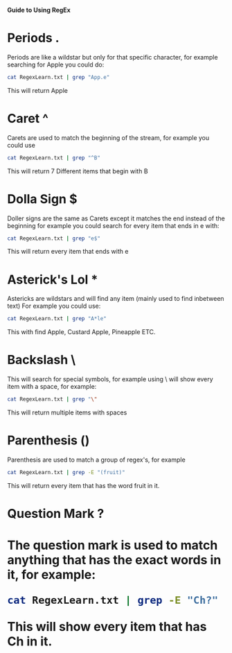 __Guide to Using RegEx__

<h1><b>Periods .</b></h1>

Periods are like a wildstar but only for that specific character, for example 
searching for Apple you could do:

```Bash
cat RegexLearn.txt | grep "App.e"
```

This will return Apple

<h1><b>Caret ^</b></h1>

Carets are used to match the beginning of the stream, for example you could use

```Bash
cat RegexLearn.txt | grep "^B"
```

This will return 7 Different items that begin with B

<h1><b>Dolla Sign $</b></h1>

Doller signs are the same as Carets except it matches the end instead of the 
beginning for example you could search for every item that ends in e with:

```Bash
cat RegexLearn.txt | grep "e$"
```

This will return every item that ends with e

<h1><b>Asterick's Lol *</b></h1>

Astericks are wildstars and will find any item (mainly used to find inbetween text)
For example you could use:

```Bash
cat RegexLearn.txt | grep "A*le"
```

This with find Apple, Custard Apple, Pineapple ETC.

<h1><b>Backslash \ </b></h1>

This will search for special symbols, for example using \ will show every item 
with a space, for example:

```Bash
cat RegexLearn.txt | grep "\"
```

This will return multiple items with spaces

<h1><b>Parenthesis ()</b></h1>

Parenthesis are used to match a group of regex's, for example

```Bash
cat RegexLearn.txt | grep -E "(fruit)"
```

This will return every item that has the word fruit in it.

<h1><b>Question Mark ?</b><h1>

The question mark is used to match anything that has the exact words in it, for
example:

```Bash
cat RegexLearn.txt | grep -E "Ch?"
```

This will show every item that has Ch in it.
